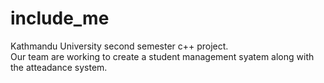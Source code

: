 # include_me
Kathmandu University second semester c++ project.
<br>
Our team are working to create a student management syatem along with the atteadance system.
